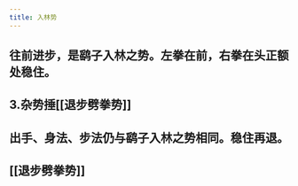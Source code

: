 ```yaml
---
title: 入林势
---
```


## 往前进步，是鹞子入林之势。左拳在前，右拳在头正额处稳住。

## 3.杂势捶[[退步劈拳势]]
## 出手、身法、步法仍与鹞子入林之势相同。稳住再退。
## [[退步劈拳势]]
